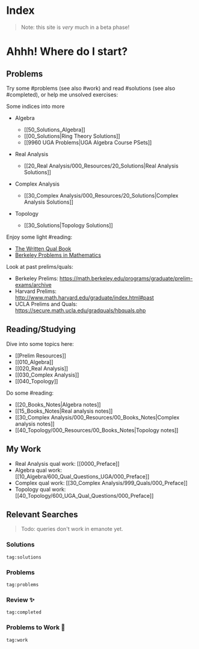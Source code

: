 
# Index

> Note: this site is *very* much in a beta phase!

# Ahhh! Where do I start?

## Problems

Try some #problems (see also #work) and read #solutions (see also #completed), or help me  unsolved exercises:


Some indices into more 

- Algebra
	- [[50_Solutions_Algebra]]
	- [[00_Solutions|Ring Theory Solutions]]
	- [[9960 UGA Problems|UGA Algebra Course PSets]]

- Real Analysis
	- [[20_Real Analysis/000_Resources/20_Solutions|Real Analysis Solutions]]

- Complex Analysis
	- [[30_Complex Analysis/000_Resources/20_Solutions|Complex Analysis Solutions]]

- Topology
	- [[30_Solutions|Topology Solutions]]


Enjoy some light #reading:

- [The Written Qual Book](https://people.csail.mit.edu/ddeford/The_Written_Qual_Book.pdf)
- [Berkeley Problems in Mathematics](https://ravuthleang12.files.wordpress.com/2013/08/berkeley-problems-in-mathematics.pdf)


Look at past prelims/quals:

- Berkeley Prelims: <https://math.berkeley.edu/programs/graduate/prelim-exams/archive>
- Harvard Prelims: <http://www.math.harvard.edu/graduate/index.html#past>
- UCLA Prelims and Quals: <https://secure.math.ucla.edu/gradquals/hbquals.php>

## Reading/Studying

Dive into some topics here:

- [[Prelim Resources]]
- [[010_Algebra]]
- [[020_Real Analysis]]
- [[030_Complex Analysis]]
- [[040_Topology]]

Do some #reading:

- [[20_Books_Notes|Algebra notes]]
- [[15_Books_Notes|Real analysis notes]]
- [[30_Complex Analysis/000_Resources/00_Books_Notes|Complex analysis notes]]
- [[40_Topology/000_Resources/00_Books_Notes|Topology notes]]

## My Work

- Real Analysis qual work: [[0000_Preface]]
- Algebra qual work: [[10_Algebra/600_Qual_Questions_UGA/000_Preface]]
- Complex qual work: [[30_Complex Analysis/999_Quals/000_Preface]]
- Topology qual work: [[40_Topology/600_UGA_Qual_Questions/000_Preface]]


## Relevant Searches

> Todo: queries don't work in emanote yet.

### Solutions

```query
tag:solutions
```

### Problems 
```query
tag:problems
```

### Review ✨
```query
tag:completed
```

### Problems to Work 🔨
```query
tag:work
```
